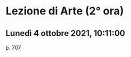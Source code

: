#  Lezione di Arte (2° ora)
## Lunedì 4 ottobre 2021, 10:11:00

p. 707
<!--stackedit_data:
eyJoaXN0b3J5IjpbLTIwMTE3NDM2MzhdfQ==
-->